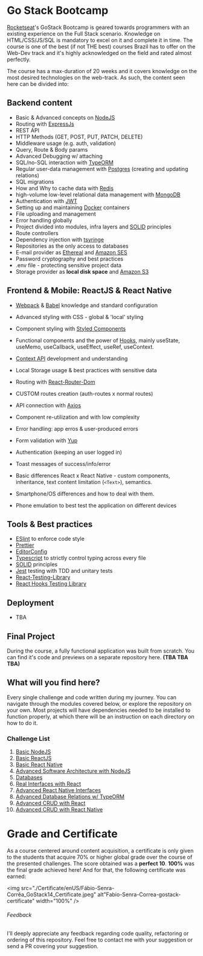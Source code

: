 # Go Stack Bootcamp

[Rocketseat](https://rocketseat.com.br/)'s GoStack Bootcamp is geared towards programmers with an existing experience on the Full Stack scenario. Knowledge on HTML/CSS/JS/SQL is mandatory to excel on it and complete it in time. The course is one of the best (if not THE best) courses Brazil has to offer on the Web-Dev track and it's highly acknowledged on the field and rated almost perfectly.

The course has a max-duration of 20 weeks and it covers knowledge on the most desired technologies on the web-track. As such, the content seen here can be divided into:

## Backend content

* Basic & Advanced concepts on [NodeJS](https://nodejs.org/en/)
* Routing with [ExpressJs](https://expressjs.com/)
* REST API
* HTTP Methods (GET, POST, PUT, PATCH, DELETE)
* Middleware usage (e.g. auth, validation)
* Query, Route & Body params
* Advanced Debugging w/ attaching
* SQL/no-SQL interaction with [TypeORM](https://typeorm.io/#/)
* Regular user-data management with [Postgres](https://www.postgresql.org/) (creating and updating relations)
* SQL migrations
* How and Why to cache data with [Redis](https://redis.io/)
* high-volume low-level relational data management with [MongoDB](https://www.mongodb.com/)
* Authentication with [JWT](https://jwt.io/)
* Setting up and maintaining [Docker](https://www.docker.com/) containers
* File uploading and management
* Error handling globally
* Project divided into modules, infra layers and [SOLID](https://en.wikipedia.org/wiki/SOLID) principles
* Route controllers
* Dependency injection with [tsyringe](https://github.com/microsoft/tsyringe)
* Repositories as the only access to databases
* E-mail provider as [Ethereal](https://ethereal.email/) and [Amazon SES](https://aws.amazon.com/pt/ses/)
* Password cryptography and best practices
* .env file - protecting sensitive project data
* Storage provider as **local disk space** and [Amazon S3](https://aws.amazon.com/pt/s3/)

## Frontend & Mobile: ReactJS & React Native

* [Webpack](https://webpack.js.org/) & [Babel](https://babeljs.io/docs/en/) knowledge and standard configuration
* Advanced styling with CSS - global & 'local' styling
* Component styling with [Styled Components](https://styled-components.com/)
* Functional components and the power of [Hooks](https://reactjs.org/docs/hooks-intro.html), mainly useState, useMemo, useCallback, useEffect, useRef, useContext.
* [Context API](https://reactjs.org/docs/context.html) development and understanding
* Local Storage usage & best practices with sensitive data
* Routing with [React-Router-Dom](https://reactrouter.com/web/guides/quick-start)
* CUSTOM routes creation (auth-routes x normal routes)
* API connection with [Axios](https://github.com/axios/axios)
* Component re-utilization and with low complexity
* Error handling: app erros & user-produced errors
* Form validation with [Yup](https://github.com/jquense/yup)
* Authentication (keeping an user logged in)
* Toast messages of success/info/error

* Basic differences React x React Native - custom components, inheritance, text content limitation (`<Text>`), semantics.
* Smartphone/OS differences and how to deal with them.
* Phone emulation to best test the application on different devices


## Tools & Best practices

* [ESlint](https://eslint.org/) to enforce code style
* [Prettier](https://prettier.io/)
* [EditorConfig](https://editorconfig.org/)
* [Typescript](https://www.typescriptlang.org/) to strictly control typing across every file
* [SOLID](https://en.wikipedia.org/wiki/SOLID) principles
* [Jest](https://jestjs.io/) testing with TDD and unitary tests
* [React-Testing-Library](https://testing-library.com/docs/react-testing-library/intro/)
* [React Hooks Testing Library](https://github.com/testing-library/react-hooks-testing-library#installation)

## Deployment

* TBA

## Final Project

During the course, a fully functional application was built from scratch. You can find it's code and previews on a separate repository here. **(TBA TBA TBA)**

## What will you find here?

Every single challenge and code written during my journey. You can navigate through the modules covered below, or explore the repository on your own. Most projects will have dependencies needed to be installed to function properly, at which there will be an instruction on each directory on how to do it.

### Challenge List

1. [Basic NodeJS](Module_01_NodeJS)
2. [Basic ReactJS](Module_02_ReactJS)
3. [Basic React Native](Module_03_React_Native)
4. [Advanced Software Architecture with NodeJS](Module_04_Advanced_Software_Architecture_with_NodeJS)
5. [Databases](Module_5_Database_NodeJS)
6. [Real Interfaces with React](Module_06_RealInterfaces_w_React)
7. [Advanced React Native Interfaces](Module_07_Advanced_React_Native_Interfaces)
8. [Advanced Database Relations w/ TypeORM](Module_08_Database_Relations_w_NodeJS_Typeorm)
9. [Advanced CRUD with React](Module_09_Advanced_CRUD_w_React)
10. [Advanced CRUD with React Native](Module_10_Advanced_CRUD_w_React_Native)

# Grade and Certificate

As a course centered around content acquisition, a certificate is only given to the students that acquire 70% or higher global grade over the course of the presented challenges. The score obtained was a **perfect 10**. **100%** was the final grade achieved here! And for that, the following certificate was earned:

<img src="./Certificate/enUS/Fábio-Senra-Corrêa_GoStack14_Certificate.jpeg" alt"Fabio-Senra-Correa-gostack-certificate" width="100%" />

###### Feedback

I'll deeply appreciate any feedback regarding code quality, refactoring or ordering of this repository. Feel free to contact me with your suggestion or send a PR covering your suggestion.
